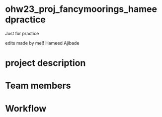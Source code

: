 # ohw23_proj_fancymoorings_hameedpractice
Just for practice

edits made by me!!
Hameed Ajibade

# project description

# Team members

# Workflow
